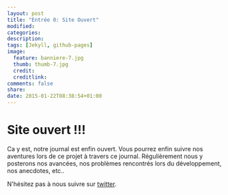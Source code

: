 ```yaml
---
layout: post
title: "Entrée 0: Site Ouvert"
modified:
categories: 
description:
tags: [Jekyll, github-pages]
image:
  feature: banniere-7.jpg
  thumb: thumb-7.jpg
  credit:
  creditlink:
comments: false
share:
date: 2015-01-22T08:38:54+01:00
---
```

# Site ouvert !!!

Ca y est, notre journal est enfin ouvert. Vous pourrez enfin suivre nos aventures lors de ce projet à travers ce journal. Régulièrement nous y posterons nos avancées, nos problèmes rencontrés lors du développement, nos anecdotes, etc..

N'hésitez pas à nous suivre sur [twitter](https://twitter.com/laserHarpDawin).